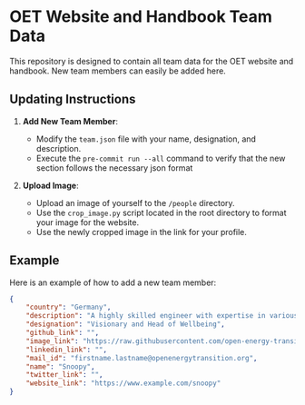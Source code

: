 # OET Website and Handbook Team Data

This repository is designed to contain all team data for the OET website and handbook. New team members can easily be added here.

## Updating Instructions

1. **Add New Team Member**:
    - Modify the `team.json` file with your name, designation, and description.
    - Execute the `pre-commit run --all` command to verify that the new section follows the necessary json format

2. **Upload Image**:
    - Upload an image of yourself to the `/people` directory.
    - Use the `crop_image.py` script located in the root directory to format your image for the website.
    - Use the newly cropped image in the link for your profile.

## Example

Here is an example of how to add a new team member:

```json
{
    "country": "Germany",
    "description": "A highly skilled engineer with expertise in various programming languages.",
    "designation": "Visionary and Head of Wellbeing",
    "github_link": "",   
    "image_link": "https://raw.githubusercontent.com/open-energy-transition/oet-data-bank/master/people/marthasnoopy_cropped.jpg",
    "linkedin_link": "",
    "mail_id": "firstname.lastname@openenergytransition.org",
    "name": "Snoopy",
    "twitter_link": "",
    "website_link": "https://www.example.com/snoopy"
}
